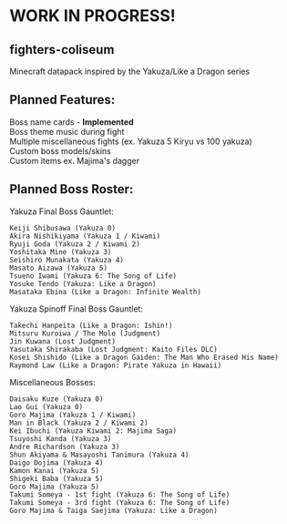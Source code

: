 # WORK IN PROGRESS!

## fighters-coliseum
Minecraft datapack inspired by the Yakuza/Like a Dragon series

## Planned Features:
Boss name cards - <b>Implemented</b><br>
Boss theme music during fight<br>
Multiple miscellaneous fights (ex. Yakuza 5 Kiryu vs 100 yakuza)<br>
Custom boss models/skins<br>
Custom items ex. Majima's dagger

## Planned Boss Roster:
Yakuza Final Boss Gauntlet:<br>
```
Keiji Shibusawa (Yakuza 0)
Akira Nishikiyama (Yakuza 1 / Kiwami)
Ryuji Goda (Yakuza 2 / Kiwami 2)
Yoshitaka Mine (Yakuza 3)
Seishiro Munakata (Yakuza 4)
Masato Aizawa (Yakuza 5)
Tsueno Iwami (Yakuza 6: The Song of Life)
Yosuke Tendo (Yakuza: Like a Dragon)
Masataka Ebina (Like a Dragon: Infinite Wealth)

```
Yakuza Spinoff Final Boss Gauntlet:
```
Takechi Hanpeita (Like a Dragon: Ishin!)
Mitsuru Kuroiwa / The Mole (Judgment)
Jin Kuwana (Lost Judgment)
Yasutaka Shirakaba (Lost Judgment: Kaito Files DLC)
Kosei Shishido (Like a Dragon Gaiden: The Man Who Erased His Name)
Raymond Law (Like a Dragon: Pirate Yakuza in Hawaii)
```
Miscellaneous Bosses:
```
Daisaku Kuze (Yakuza 0)
Lao Gui (Yakuza 0)
Goro Majima (Yakuza 1 / Kiwami)
Man in Black (Yakuza 2 / Kiwami 2)
Kei Ibuchi (Yakuza Kiwami 2: Majima Saga)
Tsuyoshi Kanda (Yakuza 3)
Andre Richardson (Yakuza 3)
Shun Akiyama & Masayoshi Tanimura (Yakuza 4)
Daigo Dojima (Yakuza 4)
Kamon Kanai (Yakuza 5)
Shigeki Baba (Yakuza 5)
Goro Majima (Yakuza 5)
Takumi Someya - 1st fight (Yakuza 6: The Song of Life)
Takumi Someya - 3rd fight (Yakuza 6: The Song of Life)
Goro Majima & Taiga Saejima (Yakuza: Like a Dragon)
